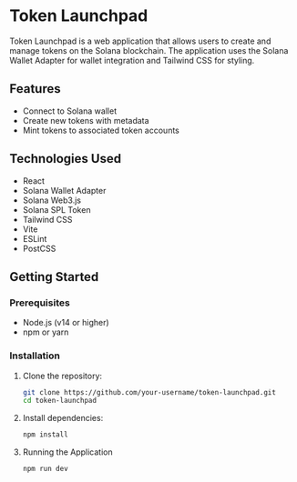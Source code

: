 # Token Launchpad

Token Launchpad is a web application that allows users to create and manage tokens on the Solana blockchain. The application uses the Solana Wallet Adapter for wallet integration and Tailwind CSS for styling.

## Features

- Connect to Solana wallet
- Create new tokens with metadata
- Mint tokens to associated token accounts

## Technologies Used

- React
- Solana Wallet Adapter
- Solana Web3.js
- Solana SPL Token
- Tailwind CSS
- Vite
- ESLint
- PostCSS

## Getting Started

### Prerequisites

- Node.js (v14 or higher)
- npm or yarn

### Installation

1. Clone the repository:

   ```sh
   git clone https://github.com/your-username/token-launchpad.git
   cd token-launchpad
   ```

2. Install dependencies:

   ```sh
   npm install
   ```

3. Running the Application

   ```sh
   npm run dev
   ```